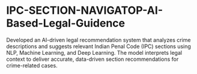 # IPC-SECTION-NAVIGATOP-AI-Based-Legal-Guidence
Developed an AI-driven legal recommendation system that analyzes crime descriptions and suggests relevant Indian Penal Code (IPC) sections using NLP, Machine Learning, and Deep Learning. The model interprets legal context to deliver accurate, data-driven section recommendations for crime-related cases.
